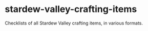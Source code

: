 # stardew-valley-crafting-items
Checklists of all Stardew Valley crafting items, in various formats. 

